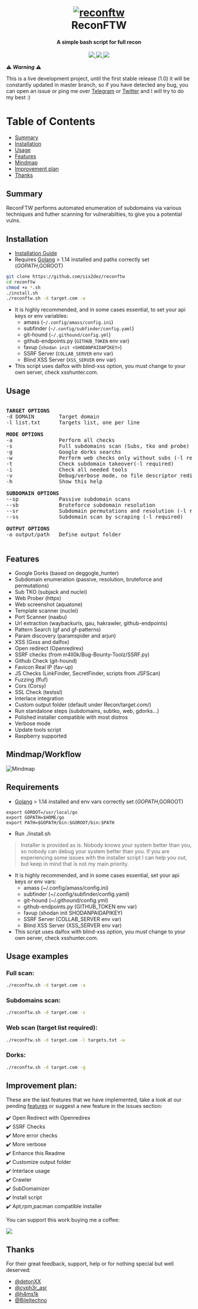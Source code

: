 <h1 align="center">
  <br>
  <a href="https://github.com/six2dez/reconftw"><img src="images/banner_small.png" alt="reconftw"></a>
  <br>
  ReconFTW
  <br>
</h1>

<h4 align="center">A simple bash script for full recon</h4>

<p align="center">
  <a href="https://github.com/six2dez/reconftw/releases/tag/0.9-beta1">
    <img src="https://img.shields.io/badge/release-0.9--beta1-green">
  </a>
   </a>
  <a href="https://www.gnu.org/licenses/gpl-3.0.en.html">
      <img src="https://img.shields.io/badge/license-GPL3-_red.svg">
  </a>
  <a href="https://twitter.com/Six2dez1">
    <img src="https://img.shields.io/badge/twitter-%40Six2dez1-blue">
  </a>
</p>

:warning: ***Warning*** :warning:

This is a live development project, until the first stable release (1.0) it will be constantly updated in master branch, so if you have detected any bug, you can open an issue or ping me over [Telegram](https://t.me/six2dez) or [Twitter](https://twitter.com/Six2dez1) and I will try to do my best :)

# Table of Contents
-   [Summary](#summary)
-   [Installation](#installation)
-   [Usage](#usage)
-   [Features](#features)
-   [Mindmap](#mindmapworkflow)
-   [Improvement plan](#improvement-plan)
-   [Thanks](#thanks)



## Summary

ReconFTW performs automated enumeration of subdomains via various techniques and futher scanning for vulnerabilties, to give you a potential vulns.


## Installation
- [Installation Guide](https://github.com/six2dez/reconftw/wiki)
- Requires [Golang](https://golang.org/dl/) > 1.14 installed and paths correctly set ($GOPATH,$GOROOT)

```bash
git clone https://github.com/six2dez/reconftw
cd reconftw
chmod +x *.sh
./install.sh
./reconftw.sh -d target.com -a
```

- It is highly recommended, and in some cases essential, to set your api keys or env variables:
  - amass (```~/.config/amass/config.ini```)
  - subfinder (```~/.config/subfinder/config.yaml```)
  - git-hound (```~/.githound/config.yml```)
  - github-endpoints.py (```GITHUB_TOKEN``` env var)
  - favup (```shodan init <SHODANPAIDAPIKEY>```)
  - SSRF Server (```COLLAB_SERVER``` env var) 
  - Blind XSS Server (```XSS_SERVER``` env var) 
- This script uses dalfox with blind-xss option, you must change to your own server, check xsshunter.com.

## Usage
<pre>

<b>TARGET OPTIONS</b>
-d DOMAIN        Target domain
-l list.txt      Targets list, one per line

<b>MODE OPTIONS</b>
-a               Perform all checks
-s               Full subdomains scan (Subs, tko and probe)
-g               Google dorks searchs
-w               Perform web checks only without subs (-l required)
-t               Check subdomain takeover(-l required)
-i               Check all needed tools
-v               Debug/verbose mode, no file descriptor redir
-h               Show this help

<b>SUBDOMAIN OPTIONS</b>
--sp             Passive subdomain scans
--sb             Bruteforce subdomain resolution
--sr             Subdomain permutations and resolution (-l required)
--ss             Subdomain scan by scraping (-l required)

<b>OUTPUT OPTIONS</b>
-o output/path   Define output folder

</pre>

## Features 

- Google Dorks (based on deggogle_hunter)
- Subdomain enumeration (passive, resolution, bruteforce and permutations)
- Sub TKO (subjack and nuclei)
- Web Prober (httpx)
- Web screenshot (aquatone)
- Template scanner (nuclei)
- Port Scanner (naabu)
- Url extraction (waybackurls, gau, hakrawler, github-endpoints)
- Pattern Search (gf and gf-patterns)
- Param discovery (paramspider and arjun)
- XSS (Gxss and dalfox)
- Open redirect (Openredirex)
- SSRF checks (from m4ll0k/Bug-Bounty-Toolz/SSRF.py)
- Github Check (git-hound)
- Favicon Real IP (fav-up)
- JS Checks (LinkFinder, SecretFinder, scripts from JSFScan)
- Fuzzing (ffuf)
- Cors (Corsy)
- SSL Check (testssl)
- Interlace integration
- Custom output folder (default under Recon/target.com/)
- Run standalone steps (subdomains, subtko, web, gdorks...)
- Polished installer compatible with most distros
- Verbose mode
- Update tools script
- Raspberry supported

## Mindmap/Workflow

![Mindmap](images/mindmap.png)

## Requirements

- [Golang](https://golang.org/dl/) > 1.14 installed and env vars correctly set ($GOPATH,$GOROOT)
```
export GOROOT=/usr/local/go
export GOPATH=$HOME/go
export PATH=$GOPATH/bin:$GOROOT/bin:$PATH
```
- Run ./install.sh
> Installer is provided as is. Nobody knows your system better than you, so nobody can debug your system better than you. If you are experiencing some issues with the installer script I can help you out, but keep in mind that is not my main priority.
- It is highly recommended, and in some cases essential, set your api keys or env vars:
  - amass (~/.config/amass/config.ini)
  - subfinder (~/.config/subfinder/config.yaml)
  - git-hound (~/.githound/config.yml)
  - github-endpoints.py (GITHUB_TOKEN env var)
  - favup (shodan init SHODANPAIDAPIKEY)
  - SSRF Server (COLLAB_SERVER env var) 
  - Blind XSS Server (XSS_SERVER env var) 
- This script uses dalfox with blind-xss option, you must change to your own server, check xsshunter.com.

## Usage examples

### Full scan:
```bash
./reconftw.sh -d target.com -a
```

### Subdomains scan:
```bash
./reconftw.sh -d target.com -s
```

### Web scan (target list required):
```bash
./reconftw.sh -d target.com -l targets.txt -w
```

### Dorks:
```bash
./reconftw.sh -d target.com -g
```
## Improvement plan:

These are the last features that we have implemented, take a look at our pending [features](https://github.com/six2dez/reconftw/labels/feature) or suggest a new feature in the issues section:

:heavy_check_mark: Open Redirect with Openredirex  
:heavy_check_mark: SSRF Checks  
:heavy_check_mark: More error checks  
:heavy_check_mark: More verbose  
:heavy_check_mark: Enhance this Readme  
:heavy_check_mark: Customize output folder  
:heavy_check_mark: Interlace usage  
:heavy_check_mark: Crawler  
:heavy_check_mark: SubDomainizer  
:heavy_check_mark: Install script  
:heavy_check_mark: Apt,rpm,pacman compatible installer  


You can support this work buying me a coffee:

[<img src="https://cdn.buymeacoffee.com/buttons/v2/default-green.png">](https://www.buymeacoffee.com/six2dez)

## Thanks
For their great feedback, support, help or for nothing special but well deserved:
- [@detonXX](https://twitter.com/detonXX)
- [@cyph3r_asr](https://twitter.com/cyph3r_asr)
- [@h4ms1k](https://twitter.com/h4ms1k)
- [@Bileltechno](https://twitter.com/BilelEljaamii)
